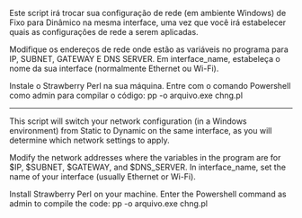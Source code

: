 Este script irá trocar sua configuração de rede (em ambiente Windows) de Fixo para Dinâmico na mesma interface, uma vez que você irá estabelecer quais as configurações de rede a serem aplicadas.

Modifique os endereços de rede onde estão as variáveis no programa para IP, SUBNET, GATEWAY E DNS SERVER.
Em interface_name, estabeleça o nome da sua interface (normalmente Ethernet ou Wi-Fi). 

Instale o Strawberry Perl na sua máquina.
Entre com o comando Powershell como admin para compilar o código: pp -o arquivo.exe chng.pl

-----------------------------------------------------------------------------------------------------------------------------------------------------------------------------------------------------

This script will switch your network configuration (in a Windows environment) from Static to Dynamic on the same interface, as you will determine which network settings to apply.

Modify the network addresses where the variables in the program are for $IP, $SUBNET, $GATEWAY, and $DNS_SERVER. 
In interface_name, set the name of your interface (usually Ethernet or Wi-Fi).

Install Strawberry Perl on your machine. Enter the Powershell command as admin to compile the code: pp -o arquivo.exe chng.pl
